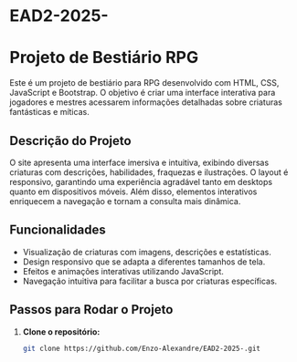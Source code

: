 # EAD2-2025-
# Projeto de Bestiário RPG

Este é um projeto de bestiário para RPG desenvolvido com HTML, CSS, JavaScript e Bootstrap. O objetivo é criar uma interface interativa para jogadores e mestres acessarem informações detalhadas sobre criaturas fantásticas e míticas.

## Descrição do Projeto

O site apresenta uma interface imersiva e intuitiva, exibindo diversas criaturas com descrições, habilidades, fraquezas e ilustrações. O layout é responsivo, garantindo uma experiência agradável tanto em desktops quanto em dispositivos móveis. Além disso, elementos interativos enriquecem a navegação e tornam a consulta mais dinâmica.

## Funcionalidades

- Visualização de criaturas com imagens, descrições e estatísticas.
- Design responsivo que se adapta a diferentes tamanhos de tela.
- Efeitos e animações interativas utilizando JavaScript.
- Navegação intuitiva para facilitar a busca por criaturas específicas.

## Passos para Rodar o Projeto

1. **Clone o repositório:**
   ```bash
   git clone https://github.com/Enzo-Alexandre/EAD2-2025-.git
